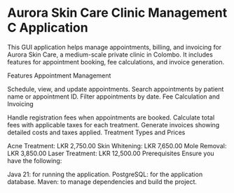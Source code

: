 
# Aurora Skin Care Clinic Management C Application
This GUI application helps manage appointments, billing, and invoicing for Aurora Skin Care, a medium-scale private clinic in Colombo. It includes features for appointment booking, fee calculations, and invoice generation.

Features
Appointment Management

Schedule, view, and update appointments.
Search appointments by patient name or appointment ID.
Filter appointments by date.
Fee Calculation and Invoicing

Handle registration fees when appointments are booked.
Calculate total fees with applicable taxes for each treatment.
Generate invoices showing detailed costs and taxes applied.
Treatment Types and Prices

Acne Treatment: LKR 2,750.00
Skin Whitening: LKR 7,650.00
Mole Removal: LKR 3,850.00
Laser Treatment: LKR 12,500.00
Prerequisites
Ensure you have the following:

Java 21: for running the application.
PostgreSQL: for the application database.
Maven: to manage dependencies and build the project.
